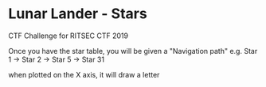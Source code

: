 # Lunar Lander - Stars
CTF Challenge for RITSEC CTF 2019


Once you have the star table,
you will be given a "Navigation path" e.g. Star 1 -> Star 2 -> Star 5 -> Star 31

when plotted on the X axis, it will draw a letter